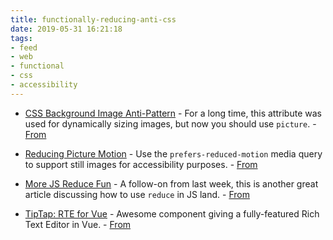```yaml
---
title: functionally-reducing-anti-css
date: 2019-05-31 16:21:18
tags:
- feed
- web
- functional
- css
- accessibility
---
```


- [CSS Background Image Anti-Pattern](https://nystudio107.com/blog/the-css-background-image-property-as-an-anti-pattern) - For a long time, this attribute was used for dynamically sizing images, but now you should use `picture`. - [From](https://frontendfoc.us/)

- [Reducing Picture Motion](http://bradfrost.com/blog/post/reducing-motion-with-the-picture-element/) - Use the `prefers-reduced-motion` media query to support still images for accessibility purposes. - [From](https://frontendfoc.us/)

- [More JS Reduce Fun](https://jrsinclair.com/articles/2019/five-ways-to-average-with-js-reduce/) - A follow-on from last week, this is another great article discussing how to use `reduce` in JS land. - [From](https://javascriptweekly.com/)

- [TipTap: RTE for Vue](https://github.com/scrumpy/tiptap) - Awesome component giving a fully-featured Rich Text Editor in Vue. - [From](https://javascriptweekly.com/)
